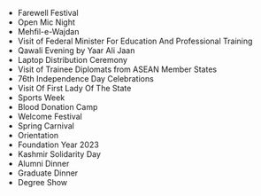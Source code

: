 - Farewell Festival	
- Open Mic Night	
- Mehfil-e-Wajdan
- Visit of Federal Minister For Education And Professional Training	
- Qawali Evening by Yaar Ali Jaan	
- Laptop Distribution Ceremony
- Visit of Trainee Diplomats from ASEAN Member States	
- 76th Independence Day Celebrations	
- Visit Of First Lady Of The State
- Sports Week	
- Blood Donation Camp	
- Welcome Festival
- Spring Carnival	
- Orientation 
- Foundation Year 2023	
- Kashmir Solidarity Day
- Alumni Dinner	
- Graduate Dinner	
- Degree Show		

